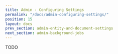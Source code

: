 ```yaml
---
title: Admin - Configuring Settings
permalink: "/docs/admin-configuring-settings/"
position: 15
layout: docs
prev_section: admin-entity-and-document-settings
next_section: admin-background-jobs
---
```


TODO
